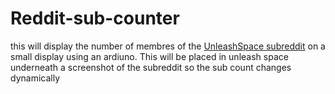 # Reddit-sub-counter

this will display the number of membres of the [UnleashSpace subreddit](www.reddit.com/r/UnleashSpace) on a small display
using an ardiuno. This will be placed in unleash space underneath a screenshot of the subreddit so the sub count changes dynamically
